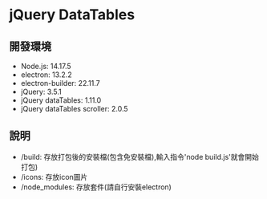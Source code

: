 # jQuery DataTables

## 開發環境
* Node.js: 14.17.5
* electron: 13.2.2
* electron-builder: 22.11.7
* jQuery: 3.5.1
* jQuery dataTables: 1.11.0
* jQuery dataTables scroller: 2.0.5

## 說明
* /build: 存放打包後的安裝檔(包含免安裝檔),輸入指令'node build.js'就會開始打包)
* /icons: 存放icon圖片
* /node_modules: 存放套件(請自行安裝electron)
